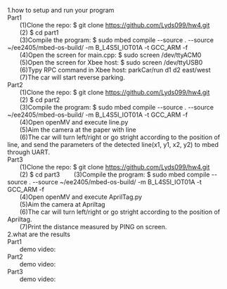 1.how to setup and run your program  
Part1  
&emsp;&emsp;(1)Clone the repo: $ git clone https://github.com/Lyds099/hw4.git  
&emsp;&emsp;(2) $ cd part1  
&emsp;&emsp;(3)Compile the program: $ sudo mbed compile --source . --source ~/ee2405/mbed-os-build/ -m B_L4S5I_IOT01A -t GCC_ARM -f  
&emsp;&emsp;(4)Open the screen for main.cpp: $ sudo screen /dev/ttyACM0  
&emsp;&emsp;(5)Open the screen for Xbee host: $ sudo screen /dev/ttyUSB0  
&emsp;&emsp;(6)Typy RPC command in Xbee host: parkCar/run d1 d2 east/west  
&emsp;&emsp;(7)The car will start reverse parking.  
Part2  
&emsp;&emsp;(1)Clone the repo: $ git clone https://github.com/Lyds099/hw4.git  
&emsp;&emsp;(2) $ cd part2  
&emsp;&emsp;(3)Compile the program: $ sudo mbed compile --source . --source ~/ee2405/mbed-os-build/ -m B_L4S5I_IOT01A -t GCC_ARM -f  
&emsp;&emsp;(4)Open openMV and execute line.py  
&emsp;&emsp;(5)Aim the camera at the paper with line  
&emsp;&emsp;(6)The car will turn left/right or go stright according to the position of line, and send the parameters of the detected line(x1, y1, x2, y2) to mbed through UART.  
Part3  
&emsp;&emsp;(1)Clone the repo: $ git clone https://github.com/Lyds099/hw4.git  
&emsp;&emsp;(2) $ cd part3 
&emsp;&emsp;(3)Compile the program: $ sudo mbed compile --source . --source ~/ee2405/mbed-os-build/ -m B_L4S5I_IOT01A -t GCC_ARM -f  
&emsp;&emsp;(4)Open openMV and execute AprilTag.py  
&emsp;&emsp;(5)Aim the camera at Apriltag  
&emsp;&emsp;(6)The car will turn left/right or go stright according to the position of Apriltag.  
&emsp;&emsp;(7)Print the distance measured by PING on screen.  
2.what are the results  
Part1  
&emsp;&emsp;demo video:  
Part2  
&emsp;&emsp;demo video:  
Part3  
&emsp;&emsp;demo video:  